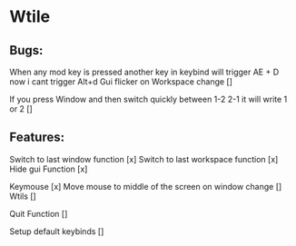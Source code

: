 # Wtile

## Bugs:
When any mod key is pressed another key in keybind will trigger AE + D now i cant trigger Alt+d
Gui flicker on Workspace change []

If you press Window and then switch quickly between 1-2 2-1 it will write 1 or 2 []

## Features:
Switch to last window function [x]
Switch to last workspace function [x]
Hide gui Function [x]

Keymouse [x]
Move mouse to middle of the screen on window change []
Wtils []

Quit Function []

Setup default keybinds []
